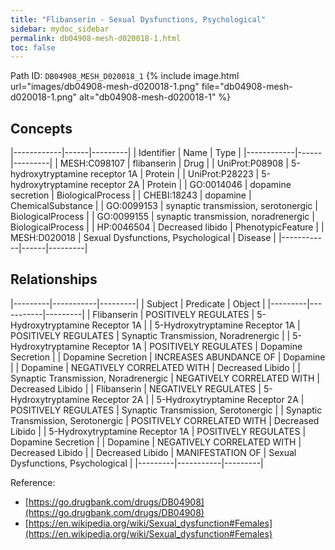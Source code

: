 ```yaml
---
title: "Flibanserin - Sexual Dysfunctions, Psychological"
sidebar: mydoc_sidebar
permalink: db04908-mesh-d020018-1.html
toc: false 
---
```



Path ID: `DB04908_MESH_D020018_1`
{% include image.html url="images/db04908-mesh-d020018-1.png" file="db04908-mesh-d020018-1.png" alt="db04908-mesh-d020018-1" %}

## Concepts

|------------|------|---------|
| Identifier | Name | Type    |
|------------|------|---------|
| MESH:C098107 | flibanserin | Drug |
| UniProt:P08908 | 5-hydroxytryptamine receptor 1A | Protein |
| UniProt:P28223 | 5-hydroxytryptamine receptor 2A | Protein |
| GO:0014046 | dopamine secretion | BiologicalProcess |
| CHEBI:18243 | dopamine | ChemicalSubstance |
| GO:0099153 | synaptic transmission, serotonergic | BiologicalProcess |
| GO:0099155 | synaptic transmission, noradrenergic | BiologicalProcess |
| HP:0046504 | Decreased libido | PhenotypicFeature |
| MESH:D020018 | Sexual Dysfunctions, Psychological | Disease |
|------------|------|---------|

## Relationships

|---------|-----------|---------|
| Subject | Predicate | Object  |
|---------|-----------|---------|
| Flibanserin | POSITIVELY REGULATES | 5-Hydroxytryptamine Receptor 1A |
| 5-Hydroxytryptamine Receptor 1A | POSITIVELY REGULATES | Synaptic Transmission, Noradrenergic |
| 5-Hydroxytryptamine Receptor 1A | POSITIVELY REGULATES | Dopamine Secretion |
| Dopamine Secretion | INCREASES ABUNDANCE OF | Dopamine |
| Dopamine | NEGATIVELY CORRELATED WITH | Decreased Libido |
| Synaptic Transmission, Noradrenergic | NEGATIVELY CORRELATED WITH | Decreased Libido |
| Flibanserin | NEGATIVELY REGULATES | 5-Hydroxytryptamine Receptor 2A |
| 5-Hydroxytryptamine Receptor 2A | POSITIVELY REGULATES | Synaptic Transmission, Serotonergic |
| Synaptic Transmission, Serotonergic | POSITIVELY CORRELATED WITH | Decreased Libido |
| 5-Hydroxytryptamine Receptor 1A | POSITIVELY REGULATES | Dopamine Secretion |
| Dopamine | NEGATIVELY CORRELATED WITH | Decreased Libido |
| Decreased Libido | MANIFESTATION OF | Sexual Dysfunctions, Psychological |
|---------|-----------|---------|

Reference: 
  - [https://go.drugbank.com/drugs/DB04908](https://go.drugbank.com/drugs/DB04908)
  - [https://en.wikipedia.org/wiki/Sexual_dysfunction#Females](https://en.wikipedia.org/wiki/Sexual_dysfunction#Females)
